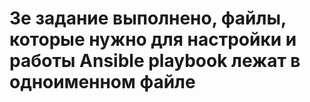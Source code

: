 # 3е задание выполнено, файлы, которые нужно для настройки и работы Ansible playbook лежат в одноименном файле 

